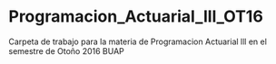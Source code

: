 # Programacion_Actuarial_lll_OT16
Carpeta de trabajo para la materia de Programacion Actuarial lll en el semestre de Otoño 2016 BUAP
